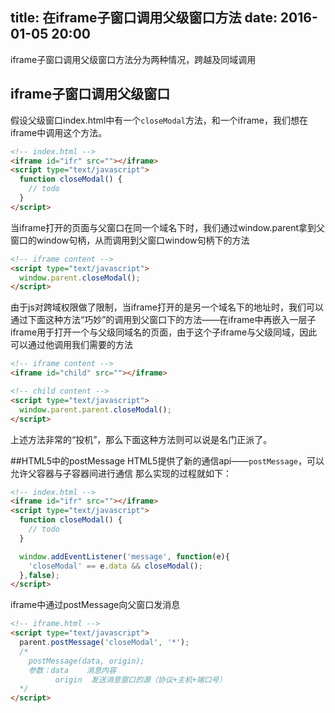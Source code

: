 title: 在iframe子窗口调用父级窗口方法
date: 2016-01-05 20:00
---

iframe子窗口调用父级窗口方法分为两种情况，跨越及同域调用

<!-- more -->
## iframe子窗口调用父级窗口
假设父级窗口index.html中有一个`closeModal`方法，和一个iframe，我们想在iframe中调用这个方法。

```html
<!-- index.html -->
<iframe id="ifr" src=""></iframe>
<script type="text/javascript">
  function closeModal() {
    // todo
  }
</script>

```

当iframe打开的页面与父窗口在同一个域名下时，我们通过window.parent拿到父窗口的window句柄，从而调用到父窗口window句柄下的方法
```html
<!-- iframe content -->
<script type="text/javascript">
  window.parent.closeModal();
</script>
```

由于js对跨域权限做了限制，当iframe打开的是另一个域名下的地址时，我们可以通过下面这种方法“巧妙”的调用到父窗口下的方法——在iframe中再嵌入一层子iframe用于打开一个与父级同域名的页面，由于这个子iframe与父级同域，因此可以通过他调用我们需要的方法
```html
<!-- iframe content -->
<iframe id="child" src=""></iframe>
```

```html
<!-- child content -->
<script type="text/javascript">
  window.parent.parent.closeModal();
</script>
```

上述方法非常的“投机”，那么下面这种方法则可以说是名门正派了。

##HTML5中的postMessage
HTML5提供了新的通信api——`postMessage`，可以允许父容器与子容器间进行通信
那么实现的过程就如下：

```html
<!-- index.html -->
<iframe id="ifr" src=""></iframe>
<script type="text/javascript">
  function closeModal() {
    // todo
  }

  window.addEventListener('message', function(e){
    'closeModal' == e.data && closeModal();
  },false);
</script>

```

iframe中通过postMessage向父窗口发消息
```html
<!-- iframe.html -->
<script type="text/javascript">
  parent.postMessage('closeModal', '*');
  /*
    postMessage(data, origin);
    参数：data    消息内容
          origin  发送消息窗口的源（协议+主机+端口号）
  */
</script>
```
